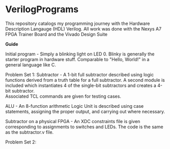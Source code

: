 # VerilogPrograms
This repository catalogs my programming journey with the Hardware Description Langauge (HDL) Verilog. All work was done with the Nexys A7 FPGA Trainer Board and the Vivado Design Suite

**Guide**

Initial program - Simply a blinking light on LED 0. Blinky is generally the starter program in hardware stuff. Comparable to "Hello, World!" in a general language like C.

Problem Set 1: 
  Subtractor - A 1-bit full subtractor described using logic functions derived from a truth table for a full subtractor. A second module is included which instantiates 4 of the single-bit subtractors and creates a 4-bit subtractor.   
  Associated TCL commands are given for testing cases.

  ALU - An 8-function arithmetic Logic Unit is described using case statements, assigning the proper output, and carrying out where necessary.

  Subtractor on a physical FPGA - An XDC constraints file is given corresponding to assignments to switches and LEDs. The code is the same as the subtractor.v file.

  Problem Set 2:
    
